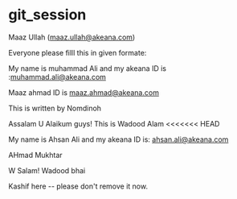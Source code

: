 # git_session

Maaz Ullah (maaz.ullah@akeana.com)


Everyone please filll this in given formate:


My name is muhammad Ali and my akeana ID is  :muhammad.ali@akeana.com


Maaz ahmad ID is maaz.ahmad@akeana.com

This is written by Nomdinoh


Assalam U Alaikum guys! This is Wadood Alam
<<<<<<< HEAD

 My name is Ahsan Ali and my akeana ID is: ahsan.ali@akeana.com


AHmad Mukhtar


W Salam! Wadood bhai



Kashif here --  please don't remove it now.

